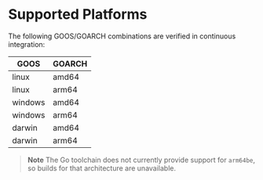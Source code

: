 <!-- file: docs/SUPPORTED_PLATFORMS.md -->
<!-- (c) 2025 Asymmetric Effort, LLC. scaldwell@asymmetric-effort.com -->

# Supported Platforms

The following GOOS/GOARCH combinations are verified in continuous integration:

| GOOS    | GOARCH |
|---------|--------|
| linux   | amd64  |
| linux   | arm64  |
| windows | amd64  |
| windows | arm64  |
| darwin  | amd64  |
| darwin  | arm64  |

> **Note**
> The Go toolchain does not currently provide support for `arm64be`, so builds for that architecture are unavailable.
